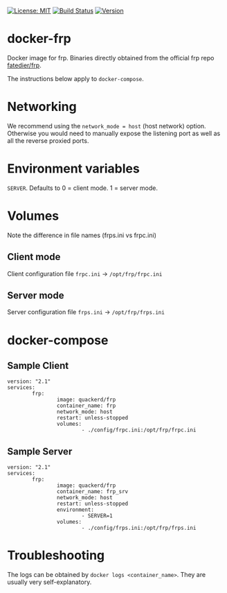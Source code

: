 [![License: MIT](https://img.shields.io/badge/License-MIT-yellow.svg)](https://opensource.org/licenses/MIT)
[![Build Status](https://ci.quacker.org/api/badges/d/docker-frp/status.svg)](https://ci.quacker.org/d/docker-frp)
[![Version](https://img.shields.io/static/v1?label=Version&message=0.34.1&color=red)](https://github.com/fatedier/frp)

# docker-frp
Docker image for frp. Binaries directly obtained from the official frp repo [fatedier/frp](https://github.com/fatedier/frp).

The instructions below apply to `docker-compose`.

# Networking

We recommend using the `network_mode = host` (host network) option.
Otherwise you would need to manually expose the listening port as well as all the reverse proxied ports. 

# Environment variables

`SERVER`. Defaults to 0 = client mode. 1 = server mode.

# Volumes

Note the difference in file names (frps.ini vs frpc.ini)

## Client mode
Client configuration file `frpc.ini` -> `/opt/frp/frpc.ini`

## Server mode
Server configuration file `frps.ini` -> `/opt/frp/frps.ini`

# docker-compose
## Sample Client
```
version: "2.1"
services:
        frp:
                image: quackerd/frp
                container_name: frp
                network_mode: host
                restart: unless-stopped
                volumes:
                        - ./config/frpc.ini:/opt/frp/frpc.ini
```

## Sample Server
```
version: "2.1"
services:
        frp:
                image: quackerd/frp
                container_name: frp_srv
                network_mode: host
                restart: unless-stopped
                environment:
                        - SERVER=1
                volumes:
                        - ./config/frps.ini:/opt/frp/frps.ini
```
# Troubleshooting
The logs can be obtained by `docker logs <container_name>`. They are usually very self-explanatory.
